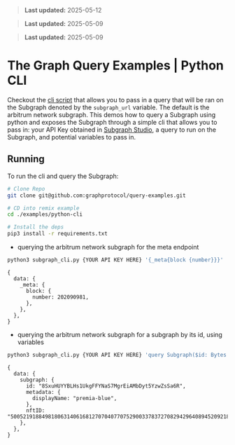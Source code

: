 > **Last updated:** 2025-05-12

> **Last updated:** 2025-05-09

> **Last updated:** 2025-05-09

# The Graph Query Examples | Python CLI

Checkout the [cli script](./subgraph_cli.py) that allows you to pass in a query that will be ran on the Subgraph denoted by the `subgraph_url` variable. The default is the arbitrum network subgraph.
This demos how to query a Subgraph using python and exposes the Subgraph through a simple cli that allows you to pass in: your API Key obtained in [Subgraph Studio](https://thegraph.com/studio/apikeys), a query to run on the Subgraph, and potential variables to pass in.

## Running

To run the cli and query the Subgraph:

```bash
# Clone Repo
git clone git@github.com:graphprotocol/query-examples.git

# CD into remix example
cd ./examples/python-cli

# Install the deps
pip3 install -r requirements.txt
```

- querying the arbitrum network subgraph for the meta endpoint

```bash
python3 subgraph_cli.py {YOUR API KEY HERE} '{_meta{block {number}}}'
```

```json5
{
  data: {
    _meta: {
      block: {
        number: 202090981,
      },
    },
  },
}
```

- querying the arbitrum network subgraph for a subgraph by its id, using variables

```bash
python3 subgraph_cli.py {YOUR API KEY HERE} 'query Subgraph($id: Bytes!) { subgraph(id: $id) {id nftID metadata { displayName }} }' --variables '{"id":"8SxuHUYYBLHs1UkgFFYNaS7MgrEiAMbDyt5YzwZsSa6R"}'
```

```json5
{
  data: {
    subgraph: {
      id: "8SxuHUYYBLHs1UkgFFYNaS7MgrEiAMbDyt5YzwZsSa6R",
      metadata: {
        displayName: "premia-blue",
      },
      nftID: "50052191884981806314061681270704077075290033783727082942964089452092187147494",
    },
  },
}
```
